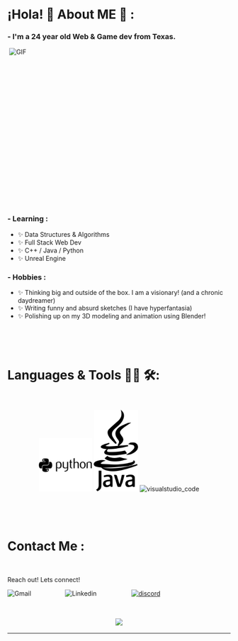 # ¡Hola! 👋 About ME 💬 :

### - I'm a 24 year old Web & Game dev from Texas.

<img height="375" width="500" alt="GIF" align="right" src="https://i.pinimg.com/originals/b9/81/49/b98149e436b4c1ed3d82e10f77d2214b.gif">

### - Learning :
- ✨ Data Structures & Algorithms
- ✨ Full Stack Web Dev
- ✨ C++ / Java / Python
- ✨ Unreal Engine

### - Hobbies : 
- ✨ Thinking big and outside of the box. I am a visionary! (and a chronic daydreamer)
- ✨ Writing funny and absurd sketches (I have hyperfantasia)
- ✨ Polishing up on my 3D modeling and animation using Blender!

</br>
</br>
</br>



# Languages & Tools 👨‍💻 🛠:
</br>

<p align="center">

<!-- For more icons please follow  https://github.com/MikeCodesDotNET/ColoredBadges -->
<img src="https://github.com/Xx-Ashutosh-xX/Xx-Ashutosh-xX/blob/master/assets/icons/python.png" alt="python" width="120" hight="50">
<img src="https://github.com/Xx-Ashutosh-xX/Xx-Ashutosh-xX/blob/master/assets/icons/java.png" alt="java"  width="100" hight="50">
<img src="https://github.com/Xx-Ashutosh-xX/Xx-Ashutosh-xX/blob/master/assets/icons/visualstudio_code.png" alt="visualstudio_code" width="240" hight="50">
</p>
</br>
</br>
</br>



# Contact Me :

<p>
 </br>


Reach out! Lets connect!

<a href="mailto:treysalazar2001@gmail.com">
 <img align="left" alt="Gmail" width="130" hight="100" src="https://github.com/Xx-Ashutosh-xX/Xx-Ashutosh-xX/blob/master/assets/icons/gmail.png" />
</a>
<a href="https://www.linkedin.com/in/arnulfosalazariii">
  <img align="left" alt="Linkedin" width="150" hight="100" src="https://github.com/Xx-Ashutosh-xX/Xx-Ashutosh-xX/blob/master/assets/icons/linkedin.png" />
</a>
<a href="https://discord.gg/5Fc3YSu9p3">
  <img src="https://img.shields.io/badge/Discord-Add_me!-purple" alt="discord" width="150" hight="50">
</a>
</br>
</br>
</br>



<p align="center" >  
  <a href="https://github.com/anuraghazra/github-readme-stats"> 
<img  src="https://github-readme-stats.vercel.app/api?username=arnulfosalazar&&show_icons=true&theme=radical"/>
  </a>
  </p>

*************
